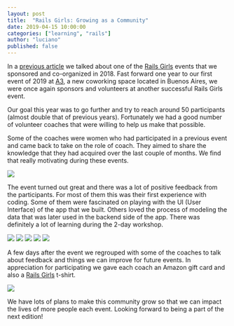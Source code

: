 ```yaml
---
layout: post
title:  "Rails Girls: Growing as a Community"
date: 2019-04-15 10:00:00
categories: ["learning", "rails"]
author: "luciano"
published: false
---
```


In a [previous article](https://www.ombulabs.com/blog/learning/rails/another-successful-rails-girls-event.html) we talked about one of the [Rails Girls](http://railsgirls.com) events that we sponsored and co-organized in 2018. Fast forward one year to our first event of 2019 at [A3](https://areatresworkplace.com), a new coworking space located in Buenos Aires, we were once again sponsors and volunteers at another successful Rails Girls event.

<!--more-->

Our goal this year was to go further and try to reach around 50 participants (almost double that of previous years). Fortunately we had a good number of volunteer coaches that were willing to help us make that possible.

Some of the coaches were women who had participated in a previous event and came back to take on the role of coach. They aimed to share the knowledge that they had acquired over the last couple of months. We find that really motivating during these events.

<img src="/blog/assets/images/rails-girls-2019/group.JPG">

The event turned out great and there was a lot of positive feedback from the participants. For most of them this was their first experience with coding. Some of them were fascinated on playing with the UI (User Interface) of the app that we built. Others loved the process of modeling the data that was later used in the backend side of the app. There was definitely a lot of learning during the 2-day workshop.

<img src="/blog/assets/images/rails-girls-2019/panoramic.JPG">

<img src="/blog/assets/images/rails-girls-2019/teaching_1.JPG">

<img src="/blog/assets/images/rails-girls-2019/teaching_2.JPG">

<img src="/blog/assets/images/rails-girls-2019/teaching_3.JPG">

<img src="/blog/assets/images/rails-girls-2019/code.JPG">

A few days after the event we regrouped with some of the coaches to talk about feedback and things we can improve for future events. In appreciation for participating we gave each coach an Amazon gift card and also a [Rails Girls](http://railsgirls.com/buenosaires) t-shirt.

<img src="/blog/assets/images/rails-girls-2019/coaches.jpg">

We have lots of plans to make this community grow so that we can impact the lives of more people each event. Looking forward to being a part of the next edition!
